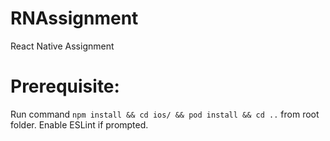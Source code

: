 # RNAssignment
React Native Assignment

# Prerequisite:
Run command `npm install && cd ios/ && pod install && cd ..` from root folder.
Enable ESLint if prompted.
